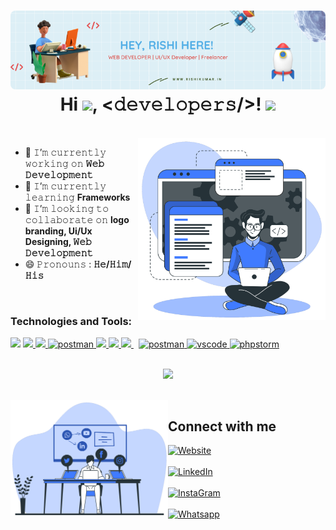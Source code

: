 <h1  align="center">
<img src="Think TWICE (3).png" style="border-radius: 8px;"><br>
Hi <img src="https://media.giphy.com/media/hvRJCLFzcasrR4ia7z/giphy.gif" width="25px">, <𝚍𝚎𝚟𝚎𝚕𝚘𝚙𝚎𝚛𝚜/>! <img height="40" src="https://emoji.gg/assets/emoji/7333-parrotdance.gif"></h1>
<br/>

<img align="right" width="300" alt="illustrator" src="Developer activity-bro (1).png">

- 🔭 𝙸’𝚖 𝚌𝚞𝚛𝚛𝚎𝚗𝚝𝚕𝚢 𝚠𝚘𝚛𝚔𝚒𝚗𝚐 𝚘𝚗 **𝚆𝚎𝚋 𝙳𝚎𝚟𝚎𝚕𝚘𝚙𝚖𝚎𝚗𝚝**
- 🌱 𝙸’𝚖 𝚌𝚞𝚛𝚛𝚎𝚗𝚝𝚕𝚢 𝚕𝚎𝚊𝚛𝚗𝚒𝚗𝚐 **Frameworks**
- 👯 𝙸’𝚖 𝚕𝚘𝚘𝚔𝚒𝚗𝚐 𝚝𝚘 𝚌𝚘𝚕𝚕𝚊𝚋𝚘𝚛𝚊𝚝𝚎 𝚘𝚗 **logo branding, Ui/Ux Designing, 𝚆𝚎𝚋 𝙳𝚎𝚟𝚎𝚕𝚘𝚙𝚖𝚎𝚗𝚝**
- 😄 𝙿𝚛𝚘𝚗𝚘𝚞𝚗𝚜 : **𝙷𝚎/𝙷𝚒𝚖/𝙷𝚒𝚜**

<br/>

<div align="left">
<h3>Technologies and Tools:</h3> 
    
<img src="https://img.icons8.com/color/48/000000/html-5.png"/>
    <a href="https://www.w3schools.com/css/" target="_blank"> <img src="https://img.icons8.com/color/48/000000/css3.png"/> </a> 
    <a href="https://developer.mozilla.org/en-US/docs/Web/JavaScript" target="_blank"> <img src="https://img.icons8.com/color/48/000000/javascript.png"/> </a> 
<a href="https://www.php.net/" target="_blank"> <img src="https://www.vectorlogo.zone/logos/php/php-icon.svg" alt="postman" width="45" height="45"/> </a>  
    <a href="https://www.python.org" target="_blank"> <img src="https://img.icons8.com/color/48/000000/python.png"/> </a> 
    <a href="https://getbootstrap.com" target="_blank"> <img src="https://img.icons8.com/color/48/000000/bootstrap.png"/> </a> 
    <a style="padding-right:8px;" href="https://nodejs.org" target="_blank"> <img src="https://img.icons8.com/color/48/000000/kali-linux.png"/> </a> 
    <a href="https://postman.com" target="_blank"> <img src="https://img.icons8.com/color/48/000000/flutter.png" alt="postman" width="45" height="45"/> </a>
       <a href="https://code.visualstudio.com/" target="_blank"> <img src="https://img.icons8.com/fluency/48/000000/android-studio--v2.png" alt="vscode" width="45" height="45"/> </a>
       <a href="https://www.jetbrains.com/phpstorm/" target="_blank"> <img src="https://img.icons8.com/color/65/000000/adobe-xd--v1.png" alt="phpstorm" width="45" height="45"/> </a>
   
</div>

<br/>

<p align="center">
  <img height="50%" width="auto" src ="https://github-readme-stats.vercel.app/api/top-langs/?username=rishi1915&layout=compact&hide_border=true&theme=darcula&bg_color=00000000&langs_count=6">
</p>
<br/>

<img src ="Social networking-bro.png" align = "left" width = 50%>
<div>
<h2  > Connect with me</h2>

[<img align="top" alt="Website" src="https://img.shields.io/badge/website-000000?style=for-the-badge&logo=About.me&logoColor=white" />](https://rishikumar.in)
<br><br>
[<img align="top" alt="LinkedIn" src="https://img.shields.io/badge/LinkedIn-0077B5?style=for-the-badge&logo=linkedin&logoColor=white" />](https://www.linkedin.com/in/rishi-kumar-k-r-02915b158/)
<br><br>
[<img align="top" alt="InstaGram" src="https://img.shields.io/badge/Instagram-E4405F?style=for-the-badge&logo=instagram&logoColor=white" />](https://www.instagram.com/_mr._.r._.k._/)
<br><br>
[<img align="top" alt="Whatsapp" src="https://img.shields.io/badge/WhatsApp-25D366?style=for-the-badge&logo=whatsapp&logoColor=white" />](https://api.whatsapp.com/send/?phone=916382416803&text&app_absent=0)
<br><br>

